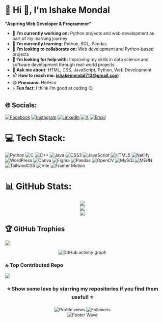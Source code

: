 # 💫 Hi 👋, I'm Ishake Mondal
**"Aspiring Web Developer & Programmer"**

- 🔭 **I’m currently working on:** Python projects and web development as part of my learning journey
- 🌱 **I’m currently learning:** Python, SQL, Pandas
- 👯 **I’m looking to collaborate on:** Web development and Python-based projects
- 🤔 **I’m looking for help with:** Improving my skills in data science and software development through real-world projects
- 💬 **Ask me about:** HTML, CSS, JavaScript, Python, Web Development
- 📫 **How to reach me:** **ishakemondal712@gmail.com**
- 😄 **Pronouns:** He/Him
- ⚡ **Fun fact:** I think I’m good at coding 😉

## 🌐 Socials:
[![Facebook](https://img.shields.io/badge/Facebook-%231877F2.svg?logo=Facebook&logoColor=white)](https://www.facebook.com/profile.php?id=100087640489956) 
[![Instagram](https://img.shields.io/badge/Instagram-%23E4405F.svg?logo=Instagram&logoColor=white)](https://instagram.com/iz_snippet) 
[![LinkedIn](https://img.shields.io/badge/LinkedIn-%230077B5.svg?logo=linkedin&logoColor=white)](https://linkedin.com/in/ishake-mondal-12566731b) 
[![X](https://img.shields.io/badge/X-black.svg?logo=X&logoColor=white)](https://x.com/@ishake81378) 
[![Email](https://img.shields.io/badge/Email-D14836?logo=gmail&logoColor=white)](mailto:ishakemondal712@gmail.com)

# 💻 Tech Stack:
![Python](https://img.shields.io/badge/python-3670A0?style=for-the-badge&logo=python&logoColor=ffdd54) ![C](https://img.shields.io/badge/c-%2300599C.svg?style=for-the-badge&logo=c&logoColor=white) ![C++](https://img.shields.io/badge/c++-%2300599C.svg?style=for-the-badge&logo=c%2B%2B&logoColor=white) ![Java](https://img.shields.io/badge/java-%23ED8B00.svg?style=for-the-badge&logo=openjdk&logoColor=white) ![CSS3](https://img.shields.io/badge/css3-%231572B6.svg?style=for-the-badge&logo=css3&logoColor=white) ![JavaScript](https://img.shields.io/badge/javascript-%23323330.svg?style=for-the-badge&logo=javascript&logoColor=%23F7DF1E) ![HTML5](https://img.shields.io/badge/html5-%23E34F26.svg?style=for-the-badge&logo=html5&logoColor=white) ![Netlify](https://img.shields.io/badge/netlify-%23000000.svg?style=for-the-badge&logo=netlify&logoColor=#00C7B7) ![WordPress](https://img.shields.io/badge/WordPress-%23117AC9.svg?style=for-the-badge&logo=WordPress&logoColor=white) ![Canva](https://img.shields.io/badge/Canva-%2300C4CC.svg?style=for-the-badge&logo=Canva&logoColor=white) ![Figma](https://img.shields.io/badge/figma-%23F24E1E.svg?style=for-the-badge&logo=figma&logoColor=white) ![Pandas](https://img.shields.io/badge/pandas-%23150458.svg?style=for-the-badge&logo=pandas&logoColor=white) ![OpenCV](https://img.shields.io/badge/opencv-%23white.svg?style=for-the-badge&logo=opencv&logoColor=white) ![MySQL](https://img.shields.io/badge/mysql-4479A1.svg?style=for-the-badge&logo=mysql&logoColor=white)![MERN](https://img.shields.io/badge/MERN-3C873A?style=for-the-badge&logo=mongodb&logoColor=white)  ![TailwindCSS](https://img.shields.io/badge/tailwindcss-%2338B2AC.svg?style=for-the-badge&logo=tailwind-css&logoColor=white)  ![Vite](https://img.shields.io/badge/vite-%23646CFF.svg?style=for-the-badge&logo=vite&logoColor=white)  ![Framer Motion](https://img.shields.io/badge/framer_motion-%23000000.svg?style=for-the-badge&logo=framer&logoColor=blue)  

# 📊 GitHub Stats:
<div align="center">

  ![](https://github-readme-stats.vercel.app/api?username=Iz-snippet&theme=highcontrast&hide_border=false&include_all_commits=true&count_private=true)<br/>
  ![](https://nirzak-streak-stats.vercel.app/?user=Iz-snippet&theme=highcontrast&hide_border=false)<br/>
  ![](https://github-readme-stats.vercel.app/api/top-langs/?username=Iz-snippet&theme=highcontrast&hide_border=false&include_all_commits=true&count_private=true&layout=compact)

</div>



## 🏆 GitHub Trophies
![](https://github-profile-trophy.vercel.app/?username=Iz-snippet&theme=onedark&no-frame=false&no-bg=false&margin-w=4)

<!-- GitHub Activity Graph -->
<div align="center">
  <img src="https://github-readme-activity-graph.vercel.app/graph?username=iz-snippet&bg_color=0d1117&color=ffffff&line=00e676&point=ffffff&area=true&hide_border=true" alt="GitHub activity graph" />
</div>


### 🔝 Top Contributed Repo
![](https://github-contributor-stats.vercel.app/api?username=Iz-snippet&limit=5&theme=shadow_green&combine_all_yearly_contributions=true)



<div align="center">
  <h3>⭐ Show some love by starring my repositories if you find them useful! ⭐</h3>
<div align="center">

  <div align="center">

<img src="https://komarev.com/ghpvc/?username=Iz-snippet&style=for-the-badge&color=00ffcc" alt="Profile views"/>  
<img src="https://img.shields.io/github/followers/Iz-snippet?style=for-the-badge&color=ff69b4" alt="Followers"/>  

</div>
  <img src="https://capsule-render.vercel.app/api?type=waving&color=gradient&height=100&section=footer" alt="Footer Wave">
</div>
